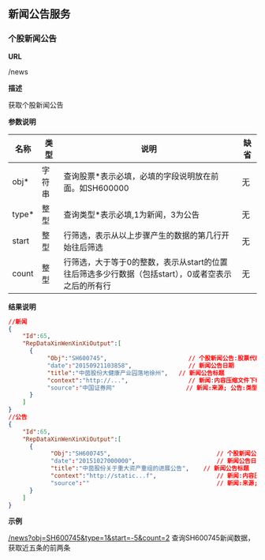 ## 新闻公告服务

### 个股新闻公告

**URL**

/news

**描述**

获取个股新闻公告

**参数说明**


|名称|类型|说明|缺省|
| -------- | -------- | -------- | -------- |
|obj\*|字符串|查询股票\*表示必填，必填的字段说明放在前面。如SH600000|无|
|type\*|整型|查询类型\*表示必填,1为新闻，3为公告|无|
|start|整型|行筛选，表示从以上步骤产生的数据的第几行开始往后筛选|无|
|count|整型|行筛选，大于等于0的整数，表示从start的位置往后筛选多少行数据（包括start），0或者空表示之后的所有行|无|

**结果说明**

```json
//新闻
{
    "Id":65,
    "RepDataXinWenXinXiOutput":[
      {
           "Obj":"SH600745",                       // 个股新闻公告:股票代码; 新闻公告中心:空
           "date":"20150921103858",                // 新闻公告日期
           "title":"中茵股份大健康产业园落地徐州",   // 新闻公告标题
           "context":"http://...",                 // 新闻:内容压缩文件下载url; 公告:pdf文件下载url 
           "source":"中国证券网"                    // 新闻:来源; 公告:类型
      }
    ]
}
//公告
{
    "Id":65,
    "RepDataXinWenXinXiOutput":[
      {
            "Obj":"SH600745",                              // 个股新闻公告:股票代码; 新闻公告中心:空
            "date":"20151027000000",                       // 新闻公告日期
            "title":"中茵股份关于重大资产重组的进展公告",    // 新闻公告标题
            "context":"http://static...f",                 // 新闻:内容压缩文件下载url; 公告:pdf文件下载url 
            "source":""                                    // 新闻:来源; 公告:类型
      }
    ]
}

```

**示例**

[/news?obj=SH600745&type=1&start=-5&count=2]($APIHOST$/news?obj=SH600745,SZ300065&type=1&start=-5&count=2)
查询SH600745新闻数据，获取近五条的前两条